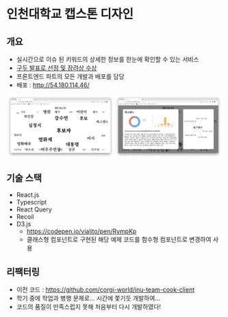 # 인천대학교 캡스톤 디자인

## 개요

- 실시간으로 이슈 된 키워드의 상세한 정보를 한눈에 확인할 수 있는 서비스
- <a href="https://www.inu.ac.kr/user/indexSub.do?codyMenuSeq=2897302&siteId=isis&dum=dum&boardId=681623&page=3&command=view&boardSeq=682149" target="_blink">구두 발표로 선정 및 장려상 수상</a>
- 프론트엔드 파트의 모든 개발과 배포를 담당
- 배포 : http://54.180.114.46/

<div style="display:flex; flex-direction: row;">
  <img src="./public/main.png" width="50%" />
  <img src="./public/detail.png" width="50%" />
</div>

## 기술 스택

- React.js
- Typescript
- React Query
- Recoil
- D3.js
  - https://codepen.io/vialito/pen/RympKp
  - 클래스형 컴포넌트로 구현된 해당 예제 코드를 함수형 컴포넌트로 변경하여 사용

## 리팩터링

- 이전 코드 : https://github.com/corgi-world/inu-team-cook-client
- 학기 중에 학업과 병행 문제로... 시간에 쫓기듯 개발하여...
- 코드의 품질이 만족스럽지 못해 처음부터 다시 개발하였다!
